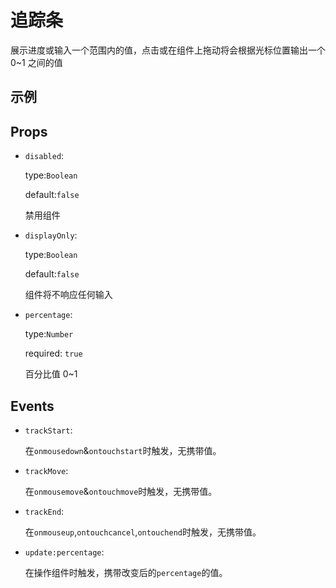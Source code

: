 <script setup>
import componentDemo from './DemoTrackBar.vue'
import disabledTrackBar from './disabledTrackBar.vue'
</script>

# 追踪条

展示进度或输入一个范围内的值，点击或在组件上拖动将会根据光标位置输出一个 0~1 之间的值

## 示例

<disabled-track-bar v-slot="props">
  <preview-demo-code comp-name="TrackBar" demo-name="DemoTrackBar">
    <component-demo v-bind="props" />
  </preview-demo-code>
</disabled-track-bar>

## Props

- `disabled`:

  type:`Boolean`

  default:`false`

  禁用组件

- `displayOnly`:

  type:`Boolean`

  default:`false`

  组件将不响应任何输入

- `percentage`:

  type:`Number`

  required: `true`

  百分比值 0~1

## Events

- `trackStart`:

  在`onmousedown`&`ontouchstart`时触发，无携带值。

- `trackMove`:

  在`onmousemove`&`ontouchmove`时触发，无携带值。

- `trackEnd`:

  在`onmouseup`,`ontouchcancel`,`ontouchend`时触发，无携带值。

- `update:percentage`:

  在操作组件时触发，携带改变后的`percentage`的值。
